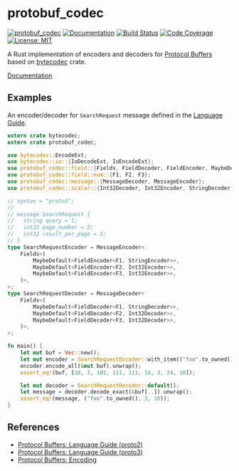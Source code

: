 protobuf_codec
==============

[![protobuf_codec](https://img.shields.io/crates/v/protobuf_codec.svg)](https://crates.io/crates/protobuf_codec)
[![Documentation](https://docs.rs/protobuf_codec/badge.svg)](https://docs.rs/protobuf_codec)
[![Build Status](https://travis-ci.org/sile/protobuf_codec.svg?branch=master)](https://travis-ci.org/sile/protobuf_codec)
[![Code Coverage](https://codecov.io/gh/sile/protobuf_codec/branch/master/graph/badge.svg)](https://codecov.io/gh/sile/protobuf_codec/branch/master)
[![License: MIT](https://img.shields.io/badge/license-MIT-blue.svg)](LICENSE)

A Rust implementation of encoders and decoders for [Protocol Buffers][protobuf] based on [bytecodec] crate.

[Documentation](https://docs.rs/protobuf_codec)

Examples
--------

An encoder/decoder for `SearchRequest` message defined in the [Language Guide][proto3].

```rust
extern crate bytecodec;
extern crate protobuf_codec;

use bytecodec::EncodeExt;
use bytecodec::io::{IoDecodeExt, IoEncodeExt};
use protobuf_codec::field::{Fields, FieldDecoder, FieldEncoder, MaybeDefault};
use protobuf_codec::field::num::{F1, F2, F3};
use protobuf_codec::message::{MessageDecoder, MessageEncoder};
use protobuf_codec::scalar::{Int32Decoder, Int32Encoder, StringDecoder, StringEncoder};

// syntax = "proto3";
//
// message SearchRequest {
//   string query = 1;
//   int32 page_number = 2;
//   int32 result_per_page = 3;
// }
type SearchRequestEncoder = MessageEncoder<
    Fields<(
        MaybeDefault<FieldEncoder<F1, StringEncoder>>,
        MaybeDefault<FieldEncoder<F2, Int32Encoder>>,
        MaybeDefault<FieldEncoder<F3, Int32Encoder>>,
    )>,
>;
type SearchRequestDecoder = MessageDecoder<
    Fields<(
        MaybeDefault<FieldDecoder<F1, StringDecoder>>,
        MaybeDefault<FieldDecoder<F2, Int32Decoder>>,
        MaybeDefault<FieldDecoder<F3, Int32Decoder>>,
    )>,
>;

fn main() {
    let mut buf = Vec::new();
    let mut encoder = SearchRequestEncoder::with_item(("foo".to_owned(), 3, 10)).unwrap();
    encoder.encode_all(&mut buf).unwrap();
    assert_eq!(buf, [10, 3, 102, 111, 111, 16, 3, 24, 10]);

    let mut decoder = SearchRequestDecoder::default();
    let message = decoder.decode_exact(&buf[..]).unwrap();
    assert_eq!(message, ("foo".to_owned(), 3, 10));
}
```

References
----------

- [Protocol Buffers: Language Guide (proto2)][proto2]
- [Protocol Buffers: Language Guide (proto3)][proto3]
- [Protocol Buffers: Encoding][encoding]

[bytecodec]: https://github.com/sile/bytecodec
[protobuf]: https://developers.google.com/protocol-buffers/docs/overview
[proto2]: https://developers.google.com/protocol-buffers/docs/proto
[proto3]: https://developers.google.com/protocol-buffers/docs/proto3
[encoding]: https://developers.google.com/protocol-buffers/docs/encoding
